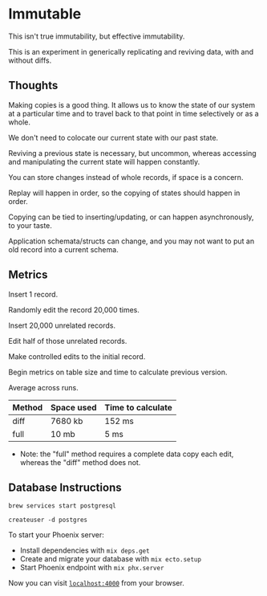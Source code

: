 # Immutable

This isn't true immutability, but effective immutability.

This is an experiment in generically replicating and reviving data, with and
without diffs.

## Thoughts

Making copies is a good thing. It allows us to know the state of our system at a
particular time and to travel back to that point in time selectively or as a
whole.

We don't need to colocate our current state with our past state.

Reviving a previous state is necessary, but uncommon, whereas accessing and
manipulating the current state will happen constantly.

You can store changes instead of whole records, if space is a concern.

Replay will happen in order, so the copying of states should happen in order.

Copying can be tied to inserting/updating, or can happen asynchronously, to your
taste.

Application schemata/structs can change, and you may not want to put an old
record into a current schema.

## Metrics
 
Insert 1 record.

Randomly edit the record 20,000 times.

Insert 20,000 unrelated records.

Edit half of those unrelated records.

Make controlled edits to the initial record.

Begin metrics on table size and time to calculate previous version.

Average across runs.

| Method | Space used      | Time to calculate |
|--------|-----------------|-------------------|
| diff   | 7680 kb         | 152 ms            |
| full   | 10 mb           | 5 ms

* Note: the "full" method requires a complete data copy each edit, whereas the
  "diff" method does not.

## Database Instructions

`brew services start postgresql`

`createuser -d postgres`

To start your Phoenix server:

  * Install dependencies with `mix deps.get`
  * Create and migrate your database with `mix ecto.setup`
  * Start Phoenix endpoint with `mix phx.server`

Now you can visit [`localhost:4000`](http://localhost:4000) from your browser.



